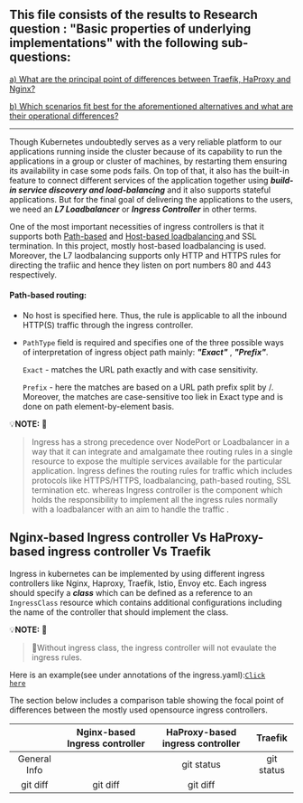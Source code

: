 ## This file consists of the results to Research question : "Basic properties of underlying implementations" with the following sub-questions:

<a href="">a) What are the principal point of differences between Traefik, HaProxy and Nginx?</a>

<a href="">b) Which scenarios fit best for the aforementioned alternatives and what are their operational differences?</a>

***************************************************************************************************************************





Though Kubernetes undoubtedly serves as a very reliable platform to our applications running inside the cluster because of its capability to run the applications in a group or cluster of machines, by restarting them ensuring its availability in case some pods fails. On top of that, it also has the built-in feature to connect different services of the application  together using ***build-in service discovery and load-balancing*** and it also supports stateful applications. But for the final goal of delivering the applications to the users, we need an ***L7 Loadbalancer*** or ***Ingress Controller*** in other terms.

One of the most important necessities of ingress controllers is that it supports both <a href="https://github.com/dikshita-git/RP_Ingress_security-IPv4_and_IPv6/blob/main/K3s/Chapters/Results/5.1_Basic_properties_of_underlying_implementations.md#path-based-routing">Path-based</a> and <a href="">Host-based loadbalancing </a> and SSL termination. In this project, mostly host-based loadbalancing is used. Moreover, the L7 laodbalancing supports only HTTP and HTTPS rules for directing the trafiic and hence they listen on port numbers 80 and 443 respectively.

#### Path-based routing:

* No host is specified here. Thus, the rule is applicable to all the inbound HTTP(S) traffic through the ingress controller.
* <code>PathType</code> field is required and specifies one of the three possible ways of interpretation of ingress object path mainly: ***"Exact"*** , ***"Prefix"***.
  
  <code>Exact</code> - matches the URL path exactly and with case sensitivity.
  
  <code>Prefix</code> - here the matches are based on a URL path prefix split by /. Moreover, the matches are case-sensitive too liek in Exact type and is done on path element-by-element basis.

💡<b>NOTE:</b> 🔦
> Ingress has a strong precedence over NodePort or Loadbalancer in a way that it can integrate and amalgamate thee routing rules in a single resource to expose the multiple services available for the particular application.
> Ingress defines the routing rules for traffic which includes protocols like HTTPS/HTTPS, loadbalancing, path-based routing, SSL termination etc.  whereas Ingress controller is the component which holds the responsibility to implement all the ingress rules normally with a loadbalancer with an aim to handle the traffic .



## Nginx-based Ingress controller Vs HaProxy-based ingress controller Vs Traefik

Ingress in kubernetes can be implemented by using different ingress controllers like Nginx, Haproxy, Traefik, Istio, Envoy etc. Each ingress should specify a ***class*** which can be defined as a reference to an <code>IngressClass</code> resource which contains additional configurations including the name of the controller that should implement the class. 

💡<b>NOTE:</b> 🔦

> 🔴Without ingress class, the ingress controller will not evaulate the ingress rules.

Here is an example(see under annotations of the ingress.yaml):<a href="https://github.com/dikshita-git/RP_Ingress_security-IPv4_and_IPv6/blob/main/K3s/Demo/Certificate_with_k3s%2Bnginx/Ingress.yaml"><code>Click here</code></a> 

The section below includes a comparison table showing the focal point of differences between the mostly used opensource ingress controllers. 

|                      |Nginx-based Ingress controller      |    HaProxy-based ingress controller       | Traefik      |
|     :---:    |            :---:                    |     :---:                                 |  :---:        |
| General Info |    | git status     | git status    |
| git diff     | git diff       | git diff      |
